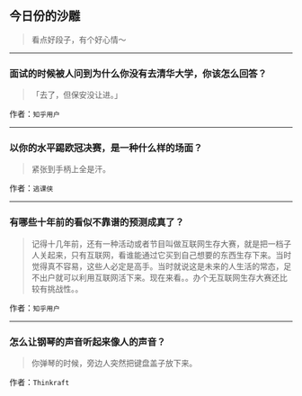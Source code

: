 ## 今日份的沙雕

> 看点好段子，有个好心情～


 
---

### 面试的时候被人问到为什么你没有去清华大学，你该怎么回答？

> 「去了，但保安没让进。」


作者：`知乎用户`

---

### 以你的水平踢欧冠决赛，是一种什么样的场面？

> 紧张到手柄上全是汗。


作者：`逃课侠`

---

### 有哪些十年前的看似不靠谱的预测成真了？

> 记得十几年前，还有一种活动或者节目叫做互联网生存大赛，就是把一档子人关起来，只有互联网，看谁能通过它买到自己想要的东西生存下来。当时觉得真不容易，这些人必定是高手。当时就说这是未来的人生活的常态，足不出户就可以利用互联网活下来。现在来看。。办个无互联网生存大赛还比较有挑战性。。


作者：`知乎用户`

---

### 怎么让钢琴的声音听起来像人的声音？

> 你弹琴的时候，旁边人突然把键盘盖子放下来。


作者：`Thinkraft`